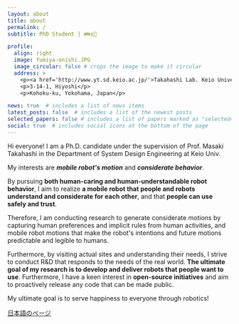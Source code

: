 ```yaml
---
layout: about
title: about
permalink: /
subtitle: PhD Student | 👪x🤖

profile:
  align: right
  image: fumiya-onishi.JPG
  image_circular: false # crops the image to make it circular
  address: >
    <p><a href='http://www.yt.sd.keio.ac.jp/'>Takahashi Lab. Keio University</a></p>
    <p>3-14-1, Hiyoshi</p>
    <p>Kohoku-ku, Yokohama, Japan</p>

news: true  # includes a list of news items
latest_posts: false  # includes a list of the newest posts
selected_papers: false # includes a list of papers marked as "selected={true}"
social: true  # includes social icons at the bottom of the page
---
```


Hi everyone! I am a Ph.D. candidate under the supervision of Prof. Masaki Takahashi in the Department of System Design Engineering at Keio Univ.

My interests are <b><i>mobile robot's motion</i></b> and <b><i>considerate behavior</i></b>.

By pursuing <b>both human-caring and human-understandable robot behavior</b>, I aim to realize <b>a mobile robot that people and robots understand and considerate for each other</b>, and that <b>people can use safely and trust</b>.

Therefore, I am conducting research to generate considerate motions by capturing human preferences and implicit rules from human activities, and mobile robot motions that make the robot's intentions and future motions predictable and legible to humans.

Furthermore, by visiting actual sites and understanding their needs, I strive to conduct R&D that responds to the needs of the real world. <b>The ultimate goal of my research is to develop and deliver robots that people want to use</b>. Furthermore, I have a keen interest in <b>open-source initiatives</b> and aim to proactively release any code that can be made public.

My ultimate goal is to serve happiness to everyone through robotics!


<a href="ja" class="fancy-button">日本語のページ</a>

<br/>
